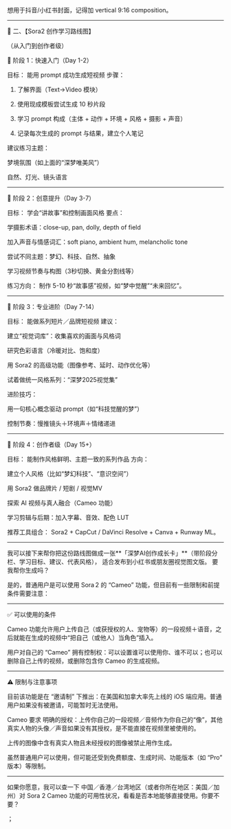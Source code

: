 想用于抖音/小红书封面，记得加 vertical 9:16 composition。



---

🧭 二、【Sora2 创作学习路线图】

（从入门到创作者级）

🚀 阶段 1：快速入门（Day 1-2）

目标： 能用 prompt 成功生成短视频
步骤：

1. 了解界面（Text→Video 模块）


2. 使用现成模板尝试生成 10 秒片段


3. 学习 prompt 构成（主体 + 动作 + 环境 + 风格 + 摄影 + 声音）


4. 记录每次生成的 prompt 与结果，建立个人笔记



建议练习主题：

梦境氛围（如上面的“深梦唯美风”）

自然、灯光、镜头语言



---

🎨 阶段 2：创意提升（Day 3-7）

目标： 学会“讲故事”和控制画面风格
要点：

学摄影术语：close-up, pan, dolly, depth of field

加入声音与情感词汇：soft piano, ambient hum, melancholic tone

尝试不同主题：梦幻、科技、自然、抽象

学习视频节奏与构图（3秒切换、黄金分割线等）


练习方向：
制作 5-10 秒“故事感”视频，如“梦中觉醒”“未来回忆”。


---

🧠 阶段 3：专业进阶（Day 7-14）

目标： 能做系列短片／品牌短视频
建议：

建立“视觉词库”：收集喜欢的画面与风格词

研究色彩语言（冷暖对比、饱和度）

用 Sora2 的高级功能（图像参考、延时、动作优化等）

试着做统一风格系列：“深梦2025视觉集”


进阶技巧：

用一句核心概念驱动 prompt（如“科技觉醒的梦”）

控制节奏：慢推镜头＋环境声＋情绪递进



---

💫 阶段 4：创作者级（Day 15+）

目标： 能制作风格鲜明、主题一致的系列作品
方向：

建立个人风格（比如“梦幻科技”、“意识空间”）

用 Sora2 做品牌片 / 短剧 / 视觉MV

探索 AI 视频与真人融合（Cameo 功能）

学习剪辑与后期：加入字幕、音效、配色 LUT


推荐工具组合：
Sora2 + CapCut / DaVinci Resolve + Canva + Runway ML。


---

我可以接下来帮你把这份路线图做成一张**「深梦AI创作成长卡」**（带阶段分栏、学习目标、建议、代表风格），
适合发布到小红书或朋友圈视觉图文版。
要我帮你生成吗？




是的，普通用户是可以使用 Sora 2 的 “Cameo” 功能，但目前有一些限制和前提条件需要注意：


---

✅ 可以使用的条件

Cameo 功能允许用户上传自己（或获授权的人、宠物等）的一段视频＋语音，之后就能在生成的视频中“把自己（或他人）当角色”插入。

用户对自己的 “Cameo” 拥有控制权：可以设置谁可以使用你、谁不可以；也可以删除自己上传的视频，或删除包含你 Cameo 的生成视频。



---

⚠️ 限制与注意事项

目前该功能是在 “邀请制” 下推出：在美国和加拿大率先上线的 iOS 端应用。普通用户如果没有被邀请，可能暂时无法使用。

Cameo 要求 明确的授权：上传你自己的一段视频／音频作为你自己的“像”，其他真实人物的头像／声音如果没有其授权，是不能直接在视频里被使用的。

上传的图像中含有真实人物且未经授权的图像被禁止用作生成。

虽然普通用户可以使用，但可能还受到免费额度、生成时间、功能版本（如 “Pro” 版本）等限制。



---

如果你愿意，我可以查一下 中国／香港／台湾地区（或者你所在地区：美国／加州）对 Sora 2 Cameo 功能的可用性状况，看看是否本地能够直接使用。你要不要？

；




